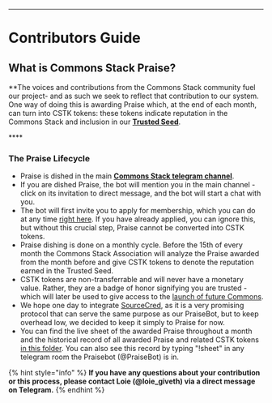 
---

# Contributors Guide

## What is Commons Stack Praise?

**The voices and contributions from the Commons Stack community fuel our project- and as such we seek to reflect that contribution to our system. One way of doing this is awarding Praise which, at the end of each month, can turn into CSTK tokens: these tokens indicate reputation in the Commons Stack and inclusion in our [**Trusted Seed**](https://medium.com/giveth/the-trusted-seed-of-the-commons-stack-5af6fb04cd30). 

\*\*\*\*
### The Praise Lifecycle 
* Praise is dished in the main [**Commons Stack telegram channel**](https://t.me/CommonsStack).
* If you are dished Praise, the bot will mention you in the main channel - click on its invitation to direct message, and the bot will start a chat with you.
* The bot will first invite you to apply for membership, which you can do at any time [right here](http://commonsstack.org/apply). If you have already applied, you can ignore this, but without this crucial step, Praise cannot be converted into CSTK tokens.
* Praise dishing is done on a monthly cycle. Before the 15th of every month the Commons Stack Association will analyze the Praise awarded from the month before and give CSTK tokens to denote the reputation earned in the Trusted Seed. 
* CSTK tokens are non-transferrable and will never have a monetary value. Rather, they are a badge of honor signifying you are trusted - which will later be used to give access to the [launch of future Commons](https://medium.com/giveth/the-commons-stack-scaling-the-commons-to-re-prioritize-people-and-the-planet-fdc076aec4eb).
* We hope one day to integrate [SourceCred](https://sourcecred.io/), as it is a very promising protocol that can serve the same purpose as our PraiseBot, but to keep overhead low, we decided to keep it simply to Praise for now.
* You can find the live sheet of the awarded Praise throughout a month and the historical record of all awarded Praise and related CSTK tokens [in this folder](https://drive.google.com/open?id=1UpoB17H-L2_jjzd4rgRaSbLgcaFwKqqE). You can also see this record by typing "!sheet" in any telegram room the Praisebot (@PraiseBot) is in.


{% hint style="info" %}
**If you have any questions about your contribution or this process, please contact Loie \(@loie\_giveth\) via a direct message on Telegram.**
{% endhint %}



